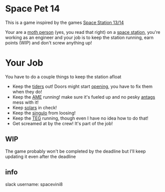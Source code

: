 # Space Pet 14

This is a game inspired by the games [Space Station 13/14](https://spacestation14.com/)

Your are a [moth person](https://wiki.spacestation14.com/wiki/Playable_Species#Moths) (yes, you read that right) on a [space station](https://wiki.spacestation14.com/wiki/Maps), you're working as an engineer and your job is to keep the station running, earn points (WIP) and don't screw anything up!

# Your Job

You have to do a couple things to keep the station afloat

- Keep the [tiders](https://www.reddit.com/r/ss14/comments/1d5d6pr/how_to_tide_101_starter_tide/) out! Doors might start [opening](https://wiki.spacestation14.com/wiki/Hacking), you have to fix them when they do!
- Keep the [AME](https://wiki.spacestation14.com/wiki/Power#The_Antimatter_Engine) running! make sure it's fueled up and no pesky [antags](https://wiki.spacestation14.com/wiki/Antagonist#Syndicate_agent) mess with it!
- Keep [solars](https://wiki.spacestation14.com/wiki/Power#Solar_Power) in check!
- Keep the [singulo](https://wiki.spacestation14.com/wiki/Power#Gravitational_Singularity_Engine) from loosing!
- Keep the [TEG](https://wiki.spacestation14.com/wiki/Power#The_Thermoelectric_Generator_(TEG)) running, though even I have no idea how to do that!
- Get screamed at by the crew! It's part of the job!

## WIP

The game probably won't be completed by the deadline but I'll keep updating it even after the deadline

## info

slack username: spacevini8